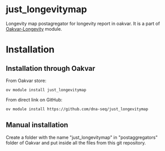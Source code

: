 # just_longevitymap
Longevity map postagregator for longevity report in oakvar. It is a part of [Oakvar-Longevity](https://github.com/dna-seq/oakvar-longevity) module.


# Installation
## Installation through Oakvar

From Oakvar store:
```bash
ov module install just_longevitymap
```
From direct link on GitHub:
```bash
ov module install https://github.com/dna-seq/just_longevitymap
```

## Manual installation

Create a folder with the name "just_longevitymap" in "postaggregators" folder of Oakvar and put inside all the files from this git repository.

